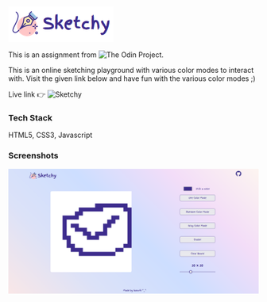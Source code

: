 
![Sketchy Logo](./images/sketchy-logo.png)

This is an assignment from ![The Odin Project](https://www.theodinproject.com/).

This is an online sketching playground with various color modes to interact with. Visit the given link below and have fun with the various color modes ;)

Live link 👉 ![Sketchy](https://whyucode.github.io/sketchy/)

### Tech Stack

HTML5, CSS3, Javascript


### Screenshots

![Sketchy Home Image](./images/sketchy-home.png)

